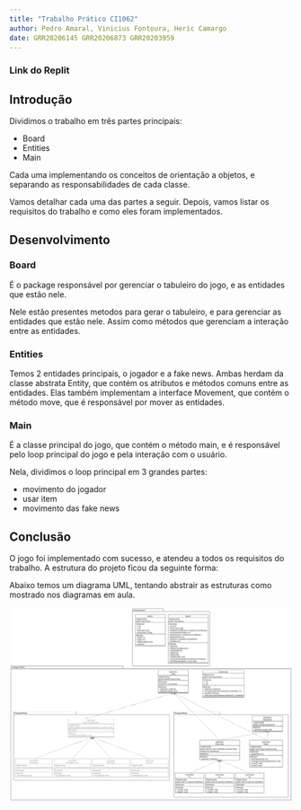```yaml
---
title: "Trabalho Prático CI1062"
author: Pedro Amaral, Vinicius Fontoura, Heric Camargo 
date: GRR20206145 GRR20206873 GRR20203959
---
```


### Link do Replit

## Introdução

Dividimos o trabalho em três partes principais:

- Board
- Entities
- Main

Cada uma implementando os conceitos de orientação a objetos, e separando as responsabilidades de cada classe.

Vamos detalhar cada uma das partes a seguir. Depois, vamos listar os requisitos do trabalho e como eles foram implementados.

## Desenvolvimento

### Board

É o package responsável por gerenciar o tabuleiro do jogo, e as entidades que estão nele.

Nele estão presentes metodos para gerar o tabuleiro, e para gerenciar as entidades que estão nele. Assim como métodos que gerenciam a interação entre as entidades.

### Entities

Temos 2 entidades principais, o jogador e a fake news. Ambas herdam da classe abstrata Entity, que contém os atributos e métodos comuns entre as entidades. Elas também implementam a interface Movement, que contém o método move, que é responsável por mover as entidades.

### Main

É a classe principal do jogo, que contém o método main, e é responsável pelo loop principal do jogo e pela interação com o usuário.

Nela, dividimos o loop principal em 3 grandes partes:

- movimento do jogador
- usar item
- movimento das fake news

## Conclusão

O jogo foi implementado com sucesso, e atendeu a todos os requisitos do trabalho. A estrutura do projeto ficou da seguinte forma:

Abaixo temos um diagrama UML, tentando abstrair as estruturas como mostrado nos diagramas em aula.

![image](estrutura.png)
